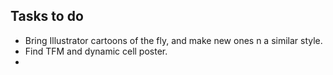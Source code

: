 ## Tasks to do

 -  Bring Illustrator cartoons of the fly, and make new ones n a similar style.
 -  Find TFM and dynamic cell poster.
 -  
